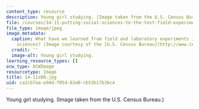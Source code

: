 ```yaml
---
content_type: resource
description: Young girl studying. (Image taken from the U.S. Census Bureau.)
file: /courses/14-11-putting-social-sciences-to-the-test-field-experiments-in-economics-spring-2006/ca2cb7aae94df05482e0cb53b17b36c4_14-11s06.jpg
file_type: image/jpeg
image_metadata:
  caption: What have we learned from field and laboratory experiments in the social
    sciences? (Image courtesy of the [U.S. Census Bureau](http://www.census.gov/).)
  credit: ''
  image-alt: Young girl studying.
learning_resource_types: []
ocw_type: OCWImage
resourcetype: Image
title: 14-11s06.jpg
uid: ca2cb7aa-e94d-f054-82e0-cb53b17b36c4
---
```

Young girl studying. (Image taken from the U.S. Census Bureau.)


